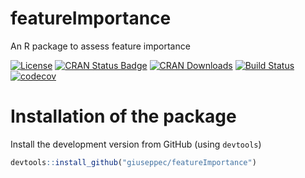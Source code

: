 # featureImportance

An R package to assess feature importance

[![License](https://img.shields.io/badge/License-BSD%203--Clause-blue.svg)](https://opensource.org/licenses/BSD-3-Clause)
[![CRAN Status Badge](http://www.r-pkg.org/badges/version/featureImportance)](http://cran.r-project.org/web/packages/featureImportance)
[![CRAN Downloads](http://cranlogs.r-pkg.org/badges/featureImportance)](http://cran.rstudio.com/web/packages/featureImportance/index.html)
[![Build Status](https://travis-ci.com/giuseppec/featureImportance.svg?token=P4o4Hs3rFaP4ygx5oTzm&branch=master)](https://travis-ci.com/giuseppec/featureImportance)
[![codecov](https://codecov.io/gh/giuseppec/featureImportance/branch/master/graph/badge.svg?token=2w8ISxXGMc)](https://codecov.io/gh/giuseppec/featureImportance)

# Installation of the package

Install the development version from GitHub (using `devtools`)

```r
devtools::install_github("giuseppec/featureImportance")
```
